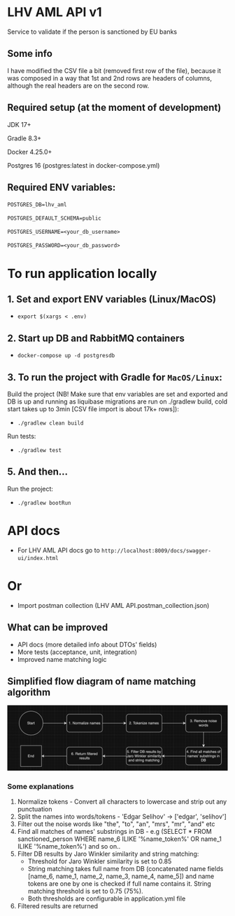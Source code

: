 # LHV AML API v1
Service to validate if the person is sanctioned by EU banks

## Some info
I have modified the CSV file a bit (removed first row of the file), because it was composed in a way that
1st and 2nd rows are headers of columns, although the real headers are on the second row. 

## Required setup (at the moment of development)
JDK 17+

Gradle 8.3+

Docker 4.25.0+

Postgres 16 (postgres:latest in docker-compose.yml)

## Required ENV variables:

`POSTGRES_DB=lhv_aml`

`POSTGRES_DEFAULT_SCHEMA=public`

`POSTGRES_USERNAME=<your_db_username>`

`POSTGRES_PASSWORD=<your_db_password>`


# To run application locally

## 1. Set and export ENV variables (Linux/MacOS)
* `export $(xargs < .env)`

## 2. Start up DB and RabbitMQ containers
* `docker-compose up -d postgresdb`

## 3. To run the project with Gradle for `MacOS/Linux`:
Build the project 
(NB! Make sure that env variables are set and exported and DB is up and running as liquibase migrations are run on ./gradlew build, cold start takes up to 3min [CSV file import is about 17k+ rows]):
* `./gradlew clean build` 

Run tests:
* `./gradlew test`

## 5. And then...
Run the project:
* `./gradlew bootRun`


# API docs
* For LHV AML API docs go to `http://localhost:8009/docs/swagger-ui/index.html`

# Or
* Import postman collection (LHV AML API.postman_collection.json)

## What can be improved
* API docs (more detailed info about DTOs' fields)
* More tests (acceptance, unit, integration)
* Improved name matching logic

## Simplified flow diagram of name matching algorithm

![Name matching diagram flow](images/name_matchin_flow.png)

### Some explanations
1. Normalize tokens - Convert all characters to lowercase and strip out any punctuation
2. Split the names into words/tokens - 'Edgar Selihov' -> ['edgar', 'selihov']
3. Filter out the noise words like "the", "to", "an", "mrs", "mr", "and" etc
4. Find all matches of names' substrings in DB - e.g (SELECT * FROM sanctioned_person WHERE name_6 ILIKE '%name_token%' OR name_1 ILIKE '%name_token%') and so on..
5. Filter DB results by Jaro Winkler similarity and string matching:
   * Threshold for Jaro Winkler similarity is set to 0.85
   * String matching takes full name from DB (concatenated name fields [name_6, name_1, name_2, name_3, name_4, name_5]) and name tokens are one by one is checked if full name contains it. String matching threshold is set to 0.75 (75%).
   * Both thresholds are configurable in application.yml file
6. Filtered results are returned
